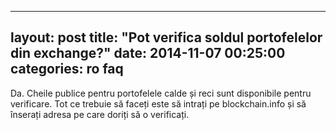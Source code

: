  ---
 layout: post
 title:  "Pot verifica soldul portofelelor din exchange?"
 date:   2014-11-07 00:25:00
 categories: ro faq
---

Da. Cheile publice pentru portofelele calde și reci sunt disponibile pentru verificare. Tot ce trebuie să faceți este să intrați pe blockchain.info și să înserați adresa pe care doriți să o verificați.
